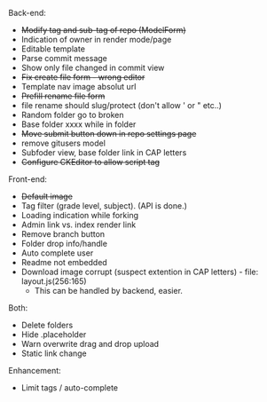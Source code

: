 Back-end:
  - ~~Modify tag and sub-tag of repo (ModelForm)~~
  - Indication of owner in render mode/page
  - Editable template
  - Parse commit message
  - Show only file changed in commit view
  - ~~Fix create file form - wrong editor~~
  - Template nav image absolut url
  - ~~Prefill rename file form~~
  - file rename should slug/protect (don't allow ' or " etc..)
  - Random folder go to broken
  - Base folder xxxx while in folder 
  - ~~Move submit button down in repo settings page~~
  - remove gitusers model
  - Subfoder view, base folder link in CAP letters
  - ~~Configure CKEditor to allow script tag~~


Front-end:
  - ~~Default image~~
  - Tag filter (grade level, subject). (API is done.)
  - Loading indication while forking
  - Admin link vs. index render link
  - Remove branch button
  - Folder drop info/handle
  - Auto complete user
  - Readme not embedded
  - Download image corrupt (suspect extention in CAP letters) - file: layout.js(256:165)
    - This can be handled by backend, easier.


Both:
  - Delete folders
  - Hide .placeholder
  - Warn overwrite drag and drop upload
  - Static link change


Enhancement:
  - Limit tags / auto-complete